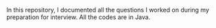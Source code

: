 In this repository, I documented all the questions I worked on during my preparation for interview. All the codes are in Java.